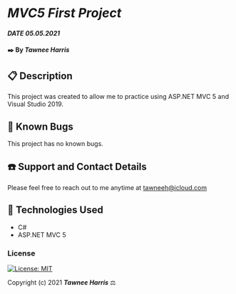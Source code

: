 # _MVC5 First Project_

#### _DATE 05.05.2021_

#### ✒️ By _**Tawnee Harris**_

## 📋 Description

This project was created to allow me to practice using ASP.NET MVC 5 and Visual Studio 2019.

## 🐜 Known Bugs

This project has no known bugs. 

## ☎️ Support and Contact Details

Please feel free to reach out to me anytime at <tawneeh@icloud.com>

## 💾 Technologies Used

* C#
* ASP.NET MVC 5

### License

[![License: MIT](https://img.shields.io/badge/License-MIT-yellow.svg)](https://opensource.org/licenses/MIT)

Copyright (c) 2021 **_Tawnee Harris_** ⚖️
